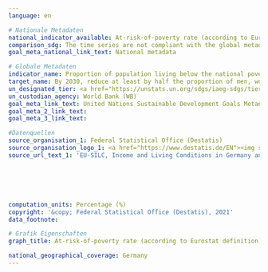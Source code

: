 ```yaml
---
language: en

# Nationale Metadaten
national_indicator_available: At-risk-of-poverty rate (according to Eurostat definition)
comparison_sdg: The time series are not compliant with the global metadata, but provide additional information.
goal_meta_national_link_text: National metadata

# Globale Metadaten
indicator_name: Proportion of population living below the national poverty line, by sex and age
target_name: By 2030, reduce at least by half the proportion of men, women and children of all ages living in poverty in all its dimensions according to national definitions
un_designated_tier: <a href="https://unstats.un.org/sdgs/iaeg-sdgs/tier-classification/" title="Click here for more information on the UN tier classification.">Tier I</a>
un_custodian_agency: World Bank (WB)
goal_meta_link_text: United Nations Sustainable Development Goals Metadata
goal_meta_2_link_text: 
goal_meta_3_link_text: 

#Datenquellen
source_organisation_1: Federal Statistical Office (Destatis)
source_organisation_logo_1: <a href="https://www.destatis.de/EN"><img src="https://g205sdgs.github.io/sdg-indicators/public/OrgImgEn/destatis.png" alt="Logo destatis" style="height:60px; width:148px" /></a>
source_url_text_1: 'EU-SILC, Income and Living Conditions in Germany and the European Union (only available in German): "Einkommen und Lebensbedingungen in Deutschland und der Europäischen Union" - Fachserie 15, Reihe 3'






computation_units: Percentage (%)
copyright: '&copy; Federal Statistical Office (Destatis), 2021'
data_footnote: 

# Grafik Eigenschaften
graph_title: At-risk-of-poverty rate (according to Eurostat definition)

national_geographical_coverage: Germany
---
```


<span></span>